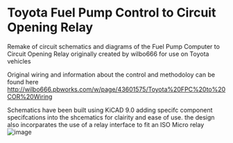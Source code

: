 # Toyota Fuel Pump Control to Circuit Opening Relay
Remake of circuit schematics and diagrams of the Fuel Pump Computer to Circuit Opening Relay originally created by wilbo666 for use on Toyota vehicles

Original wiring and information about the control and methodoloy can be found here http://wilbo666.pbworks.com/w/page/43601575/Toyota%20FPC%20to%20COR%20Wiring

Schematics have been built using KiCAD 9.0 adding specifc component specifcations into the shcematics for clairity and ease of use. the design also incorparates the use of a relay interface to fit an ISO Micro relay
![image](https://github.com/user-attachments/assets/c763a06d-c967-496c-a41b-d13cc0b5d70a)
